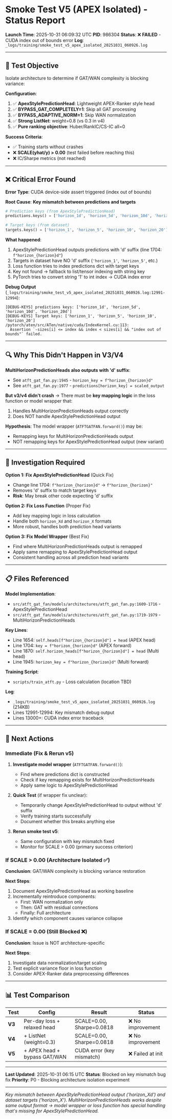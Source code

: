 # Smoke Test V5 (APEX Isolated) - Status Report

**Launch Time**: 2025-10-31 06:09:32 UTC
**PID**: 986304
**Status**: ❌ **FAILED** - CUDA index out of bounds error
**Log**: `_logs/training/smoke_test_v5_apex_isolated_20251031_060926.log`

---

## 🎯 Test Objective

Isolate architecture to determine if GAT/WAN complexity is blocking variance:

**Configuration**:
1. ✅ **ApexStylePredictionHead**: Lightweight APEX-Ranker style head
2. ✅ **BYPASS_GAT_COMPLETELY=1**: Skip all GAT processing
3. ✅ **BYPASS_ADAPTIVE_NORM=1**: Skip WAN normalization
4. ✅ **Strong ListNet**: weight=0.8 (vs 0.3 in v4)
5. ✅ **Pure ranking objective**: Huber/RankIC/CS-IC all=0

**Success Criteria**:
- ✅ Training starts without crashes
- ❌ **SCALE(yhat/y) > 0.00** (test failed before reaching this)
- ❌ IC/Sharpe metrics (not reached)

---

## ❌ Critical Error Found

**Error Type**: CUDA device-side assert triggered (index out of bounds)

**Root Cause**: **Key mismatch between predictions and targets**

```python
# Prediction keys (from ApexStylePredictionHead)
predictions.keys() = ['horizon_1d', 'horizon_5d', 'horizon_10d', 'horizon_20d']

# Target keys (from dataset)
targets.keys() = ['horizon_1', 'horizon_5', 'horizon_10', 'horizon_20']
```

**What happened**:
1. ApexStylePredictionHead outputs predictions with 'd' suffix (line 1704: `f"horizon_{horizon}d"`)
2. Targets in dataset have NO 'd' suffix (`'horizon_1'`, `'horizon_5'`, etc.)
3. Loss function tries to index predictions dict with target keys
4. Key not found → fallback to list/tensor indexing with string key
5. PyTorch tries to convert string '1' to int index → CUDA index error

**Debug Output** (`_logs/training/smoke_test_v5_apex_isolated_20251031_060926.log:12991-12994`):
```
[DEBUG-KEYS] predictions keys: ['horizon_1d', 'horizon_5d', 'horizon_10d', 'horizon_20d']
[DEBUG-KEYS] Target keys: ['horizon_1', 'horizon_5', 'horizon_10', 'horizon_20']
/pytorch/aten/src/ATen/native/cuda/IndexKernel.cu:113:
  Assertion `-sizes[i] <= index && index < sizes[i] && "index out of bounds"` failed.
```

---

## 🔍 Why This Didn't Happen in V3/V4

**MultiHorizonPredictionHeads also outputs with 'd' suffix**:
- See `atft_gat_fan.py:1945` - `horizon_key = f"horizon_{horizon}d"`
- See `atft_gat_fan.py:1977` - `predictions[horizon_key] = scaled_output`

**But v3/v4 didn't crash** → There must be **key mapping logic** in the loss function or model wrapper that:
1. Handles MultiHorizonPredictionHeads output correctly
2. Does NOT handle ApexStylePredictionHead output

**Hypothesis**: The model wrapper (`ATFTGATFAN.forward()`) may be:
- Remapping keys for MultiHorizonPredictionHeads output
- NOT remapping keys for ApexStylePredictionHead output (new variant)

---

## 🔧 Investigation Required

**Option 1: Fix ApexStylePredictionHead** (Quick Fix)
- Change line 1704: `f"horizon_{horizon}d"` → `f"horizon_{horizon}"`
- Removes 'd' suffix to match target keys
- **Risk**: May break other code expecting 'd' suffix

**Option 2: Fix Loss Function** (Proper Fix)
- Add key mapping logic in loss calculation
- Handle both `horizon_Xd` and `horizon_X` formats
- More robust, handles both prediction head variants

**Option 3: Fix Model Wrapper** (Best Fix)
- Find where MultiHorizonPredictionHeads output is remapped
- Apply same remapping to ApexStylePredictionHead output
- Consistent handling across all prediction head variants

---

## 📋 Files Referenced

**Model Implementation**:
- `src/atft_gat_fan/models/architectures/atft_gat_fan.py:1609-1716` - ApexStylePredictionHead
- `src/atft_gat_fan/models/architectures/atft_gat_fan.py:1719-1979` - MultiHorizonPredictionHeads

**Key Lines**:
- Line 1654: `self.heads[f"horizon_{horizon}d"] = head` (APEX head)
- Line 1704: `key = f"horizon_{horizon}d"` (APEX forward)
- Line 1870: `self.horizon_heads[f"horizon_{horizon}d"] = head` (Multi head)
- Line 1945: `horizon_key = f"horizon_{horizon}d"` (Multi forward)

**Training Script**:
- `scripts/train_atft.py` - Loss calculation (location TBD)

**Log**:
- `_logs/training/smoke_test_v5_apex_isolated_20251031_060926.log` (214KB)
- Lines 12991-12994: Key mismatch debug output
- Lines 13000+: CUDA index error traceback

---

## 🎯 Next Actions

### Immediate (Fix & Rerun v5)

1. **Investigate model wrapper** (`ATFTGATFAN.forward()`):
   - Find where predictions dict is constructed
   - Check if key remapping exists for MultiHorizonPredictionHeads
   - Apply same logic to ApexStylePredictionHead

2. **Quick Test** (if wrapper fix unclear):
   - Temporarily change ApexStylePredictionHead to output without 'd' suffix
   - Verify training starts successfully
   - Document whether this breaks anything else

3. **Rerun smoke test v5**:
   - Same configuration with key mismatch fixed
   - Monitor for SCALE > 0.00 (primary success criterion)

### If SCALE > 0.00 (Architecture Isolated ✅)

**Conclusion**: GAT/WAN complexity is blocking variance restoration

**Next Steps**:
1. Document ApexStylePredictionHead as working baseline
2. Incrementally reintroduce components:
   - First: WAN normalization only
   - Then: GAT with residual connections
   - Finally: Full architecture
3. Identify which component causes variance collapse

### If SCALE = 0.00 (Still Blocked ❌)

**Conclusion**: Issue is NOT architecture-specific

**Next Steps**:
1. Investigate data normalization/target scaling
2. Test explicit variance floor in loss function
3. Consider APEX-Ranker data preprocessing differences

---

## 📊 Test Comparison

| Test | Config | Result | Status |
|------|--------|--------|--------|
| **V3** | Per-day loss + relaxed head | SCALE=0.00, Sharpe=0.0818 | ❌ No improvement |
| **V4** | + ListNet (weight=0.3) | SCALE=0.00, Sharpe=0.0818 | ❌ No improvement |
| **V5** | + APEX head + bypass GAT/WAN | CUDA error (key mismatch) | ❌ Failed at init |

---

**Last Updated**: 2025-10-31 06:15 UTC
**Status**: Blocked on key mismatch bug fix
**Priority**: P0 - Blocking architecture isolation experiment

---

*Key mismatch between ApexStylePredictionHead output ('horizon_Xd') and dataset targets ('horizon_X'). MultiHorizonPredictionHeads works despite same output format → model wrapper or loss function has special handling that's missing for ApexStylePredictionHead.*
